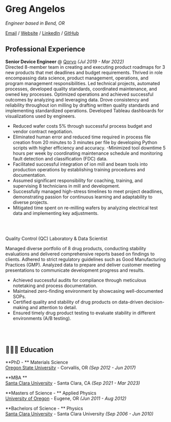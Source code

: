 # Greg Angelos

_Engineer based in Bend, OR_ <br>

[Email](mailto:gregangelos@gmail.com) / [Website]() / [LinkedIn](https://www.linkedin.com/in/greg-angelos/) / [GitHub](https://github.com/angelosg) 

##  Professional Experience

**Senior Device Engineer** @ [Qorvo](https://www.qorvo.com) _(Jul 2019 - Mar 2022)_ <br>
Directed 8-member team in creating and executing product roadmaps for 3 new products that met deadlines and budget requirements. Thrived in role encompassing data science, product management, operations, and program management responsibilities. Led technical projects, automated processes, developed quality standards, coordinated maintenance, and owned key processes. Optimized operations and achieved successful outcomes by analyzing and leveraging data. Drove consistency and reliability throughout ion milling by drafting written quality standards and implementing standardized operations. Developed Tableau dashboards for visualizations used by engineers.

  - Reduced wafer costs 5% through successful process budget and vendor contract negotiation. 
  - Eliminated human error and reduced time required in process file creation from 20 minutes to 3 minutes per file by developing Python scripts with higher  efficiency and accuracy. 
  -Minimized tool downtime 5 hours per week by coordinating maintenance schedule and monitoring fault detection and classification (FDC) data.
  - Facilitated successful integration of ion mill and beam tools into production operations by establishing training procedures and documentation. 
  - Assumed significant responsibility for coaching, training, and supervising 8 technicians in mill and development. 
  - Successfully managed high-stress timelines to meet project deadlines, demonstrating passion for continuous learning and adaptability to diverse projects.
  - Mitigated time spent on re-milling wafers by analyzing electrical test data and implementing key adjustments. 

<br><br>

Quality Control (QC) Laboratory & Data Scientist 

Managed diverse portfolio of 8 drug products, conducting stability evaluations and delivered comprehensive reports based on findings to clients. Adhered to strict regulatory guidelines such as Good Manufacturing Practices (GMP). Analyzed data to prepare and deliver customer meeting presentations to communicate development progress and results. 

  -	Achieved successful audits for compliance through meticulous notetaking and process documentation. 
  -	Maintained zero-finding environment by showcasing well-documented SOPs.
  - Certified quality and stability of drug products on data-driven decision-making and attention to detail. 
  - Ensured timely drug product testing to evaluate stability in different environments (A/B testing).

<br><br>




## 👩🏼‍🎓 Education

**PhD - ** Materials Science<br>
[Oregon State University](https://www.oregonstate.edu) - Corvallis, OR _(Sep 2012 - Jun 2017)_ <br>

**MBA ** <br>
[Santa Clara University](https://www.scu.edu/) - Santa Clara, CA _(Sep 2021 - Mar 2023)_

**Masters of Science - ** Applied Physics<br>
[University of Oregon](https://www.uoregon.edu/) - Eugene, OR _(Jun 2011 - Aug 2012)_

**Bachelors of Science - ** Physics <br>
[Santa Clara University](https://www.scu.edu) - Santa Clara University _(Sep 2006 - Jun 2010)_


